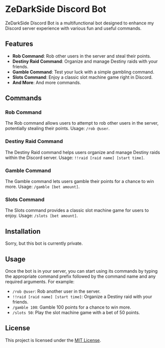 # ZeDarkSide Discord Bot

ZeDarkSide Discord Bot is a multifunctional bot designed to enhance my Discord server experience with various fun and useful commands.

## Features

- **Rob Command**: Rob other users in the server and steal their points.
- **Destiny Raid Command**: Organize and manage Destiny raids with your friends.
- **Gamble Command**: Test your luck with a simple gambling command.
- **Slots Command**: Enjoy a classic slot machine game right in Discord.
- **And More**: And more commands.

## Commands

### Rob Command

The Rob command allows users to attempt to rob other users in the server, potentially stealing their points. Usage: `/rob @user`.

### Destiny Raid Command

The Destiny Raid command helps users organize and manage Destiny raids within the Discord server. Usage: `!!raid [raid name] [start time]`.

### Gamble Command

The Gamble command lets users gamble their points for a chance to win more. Usage: `/gamble [bet amount]`.

### Slots Command

The Slots command provides a classic slot machine game for users to enjoy. Usage: `/slots [bet amount]`.

## Installation

Sorry, but this bot is currently private.

## Usage

Once the bot is in your server, you can start using its commands by typing the appropriate command prefix followed by the command name and any required arguments. For example:

- `/rob @user`: Rob another user in the server.
- `!!raid [raid name] [start time]`: Organize a Destiny raid with your friends.
- `/gamble 100`: Gamble 100 points for a chance to win more.
- `/slots 50`: Play the slot machine game with a bet of 50 points.

## License

This project is licensed under the [MIT License](LICENSE).
